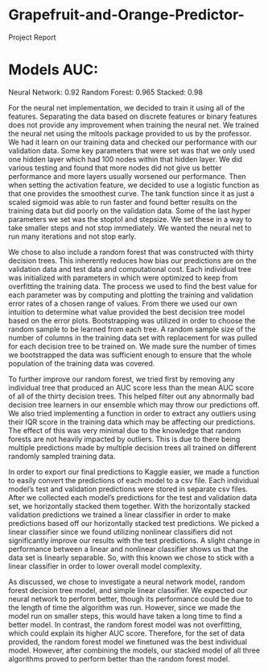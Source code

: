 # Grapefruit-and-Orange-Predictor-
Project Report

# Models AUC:
Neural Network: 0.92
Random Forest: 0.965
Stacked: 0.98

For the neural net implementation, we decided to train it using all of the features. Separating the data based on discrete features or binary features does not provide any improvement when training the neural net. We trained the neural net using the mltools package provided to us by the professor. We had it learn on our training data and checked our performance with our validation data. Some key parameters that were set was that we only used one hidden layer which had 100 nodes within that hidden layer. We did various testing and found that more nodes did not give us better performance and more layers usually worsened our performance. Then when setting the activation feature, we decided to use a logistic function as that one provides the smoothest curve. The tank function since it as just a scaled sigmoid was able to run faster and found better results on the training data but did poorly on the validation data. Some of the last hyper parameters we set was the stoptol and stepsize. We set these in a way to take smaller steps and not stop immediately. We wanted the neural net to run many iterations and not stop early.

We chose to also include a random forest that was constructed with thirty decision trees. This inherently reduces how bias our predictions are on the validation data and test data and computational cost. Each individual tree was initialized with parameters in which were optimized to keep from overfitting the training data. The process we used to find the best value for each parameter was by computing and plotting the training and validation error rates of a chosen range of values. From there we used our own intuition to determine what value provided the best decision tree model based on the error plots. Bootstrapping was utilized in order to choose the random sample to be learned from each tree. A random sample size of the number of columns in the training data set with replacement for was pulled for each decision tree to be trained on. We made sure the number of times we bootstrapped the data was sufficient enough to ensure that the whole population of the training data was covered.

To further improve our random forest, we tried first by removing any individual tree that produced an AUC score less than the mean AUC score of all of the thirty decision trees. This helped filter out any abnormally bad decision tree learners in our ensemble which may throw our predictions off. We also tried implementing a function in order to extract any outliers using their IQR score in the training data which may be affecting our predictions. The effect of this was very minimal due to the knowledge that random forests are not heavily impacted by outliers. This is due to there being multiple predictions made by multiple decision trees all trained on different randomly sampled training data.

In order to export our final predictions to Kaggle easier, we made a function to easily convert the predictions of each model to a csv file.  Each individual model’s test and validation predictions were stored in separate csv files. After we collected each model’s predictions for the test and validation data set, we horizontally stacked them together. With the horizontally stacked validation predictions we trained a linear classifier in order to make predictions based off our horizontally stacked test predictions. We picked a linear classifier since we found utilizing nonlinear classifiers did not significantly improve our results with the test predictions. A slight change in performance between a linear and nonlinear classifier shows us that the data set is linearly separable. So, with this known we chose to stick with a linear classifier in order to lower overall model complexity.

As discussed, we chose to investigate a neural network model, random forest decision tree model, and simple linear classifier. We expected our neural network to perform better, though its performance could be due to the length of time the algorithm was run. However, since we made the model run on smaller steps, this would have taken a long time to find a better model. In contrast, the random forest model was not overfitting, which could explain its higher AUC score. Therefore, for the set of data provided, the random forest model we finetuned was the best individual model. However, after combining the models, our stacked model of all three algorithms proved to perform better than the random forest model. 
